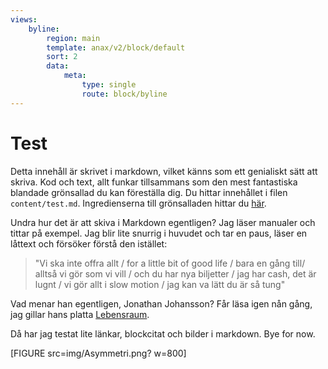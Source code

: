 ```yaml
---
views:
    byline:
        region: main
        template: anax/v2/block/default
        sort: 2
        data:
            meta:
                type: single
                route: block/byline
---
```

Test
=========================

Detta innehåll är skrivet i markdown, vilket känns som ett genialiskt sätt att skriva. Kod och text, allt funkar tillsammans som den mest fantastiska blandade grönsallad du kan föreställa dig. Du hittar innehållet i filen `content/test.md`. Ingredienserna till grönsalladen hittar du [här](https://olivehummer.ellematovin.se/70-tals-sallad/).

Undra hur det är att skiva i Markdown egentligen? Jag läser manualer och tittar på exempel. Jag blir lite snurrig i huvudet och tar en paus, läser en låttext och försöker förstå den istället:
>"Vi ska inte offra allt /
for a little bit of good life /
bara en gång till/
alltså vi gör som vi vill /
och du har nya biljetter /
jag har cash, det är lugnt /
vi gör allt i slow motion /
jag kan va lätt du är så tung"

Vad menar han egentligen, Jonathan Johansson? Får läsa igen nån gång, jag gillar hans platta  [Lebensraum](https://jonathanjohansson.se/LEBENSRAUM).

Då har jag testat lite länkar, blockcitat och bilder i markdown. Bye for now.

[FIGURE src=img/Asymmetri.png? w=800]
